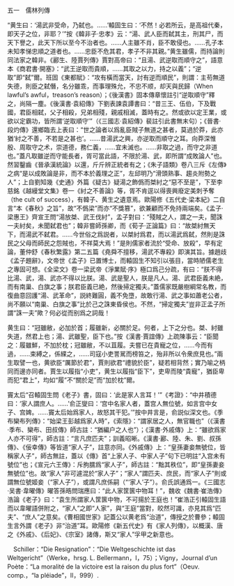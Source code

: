 五一　儒林列傳

“黄生曰：‘湯武非受命，乃弑也。……’轅固生曰：‘不然！必若所云，是高祖代秦，即天子之位，非耶？’”按《韓非子·忠孝》云：“湯、武人臣而弑其主，刑其尸，而天下譽之，此天下所以至今不治者也。……人主雖不肖，臣不敢侵也。……孔子本未知孝悌忠順之道者也。……忠臣不危其君，孝子不非其親。”黄生雖儒，而持論則同法家之韓非。《酈生、陸賈列傳》賈對高帝曰：“且湯、武逆取而順守之”，語意本《商君書·開塞》：“武王逆取而貴順，……其取之以力，持之以義”；“逆取”即“弑”爾。班固《東都賦》：“攻有橫而當天，討有逆而順民”，則謂：主苟無道失德，則臣之弑僭，名分雖乖，而事理殊允，不忠不顺，却天與民歸（When lawful’s awful，treason’s reason）；《後漢書》固本傳章懷註引“逆取順守”釋之，尚隔一塵。《後漢書·袁紹傳》下劉表諫袁譚書曰：“昔三王、伍伯，下及戰國，君臣相弑，父子相殺，兄弟相殘，親戚相滅，蓋時有之。然或欲以定王業，或欲以定霸功，皆所謂‘逆取順守’”（《三國志·袁紹傳》裴註引此書無末句）；《晉書·段灼傳》還鄉臨去上表曰：“世之論者以爲亂臣賊子無道之甚者，莫過於莽，此亦猶‘紂之不善，不若是之甚也’。……昔湯武之興，亦逆取而順守之耳。向莽深惟殷、周取守之术，崇道德，務仁義，……宜未滅也。……非取之過，而守之非道也。”蓋凡取雖逆而守能長者，胥可當此語，不限於湯、武，即所謂“成敗論人”也。然習鑿齒《晉承漢統論》以還，斤斤辨正統者有之；《朱子語類》卷八三斥《左傳》之病“是以成敗論是非，而不本於義理之正”，左邱明乃“滑頭熟事、趨炎附勢之人”；上自劉知幾《史通》外篇《疑古》疑湯之飾僞而桀紂之“惡不至是”，下至李慈銘《越縵堂文集》卷一《紂之不善論》等，胥不肯逕以得喪興廢定美刺予奪（the cult of success），有韓子、黄生之遺意焉。歐陽修《五代史·梁本紀》二自言“本《春秋》之旨”，故“不僞梁”而亦“不獎篡”，欲兼顧而不免持兩端矣。《孟子·梁惠王》齊宣王問“湯放桀、武王伐紂”，孟子對曰：“殘賊之人，謂之一夫，聞誅一夫紂矣，未聞弑君也”；韓非嘗師孫卿，而《荀子·正論篇》曰：“故桀紂無天下，而湯武不弑君。……今世俗之爲説者，以桀紂爲君，而以湯武爲弑，然則是誅民之父母而師民之怨賊也，不祥莫大焉！”是則儒家者流於“受命、放殺”，早有定論，董仲舒《春秋繁露》第二五篇《堯舜不擅移，湯武不專殺》即演其旨。據趙歧《孟子題辭》，文帝世《孟子》已置博士，而轅固生不知引以張目，當時陋儒老生之專固可想。《全梁文》卷一梁武帝《淨業賦·序》極口爲己分疏，有曰：“朕不得比湯、武，湯、武亦不得以比朕。湯、武是聖人，朕是凡人。湯、武君臣義未絶，而有南巢、白旗之事；朕君臣義已絶，然後掃定獨夫。”蓋儒家既嚴樹綱常名教，而復曲意回護“湯、武革命”，説終難圓，義不免墮，故敢行湯、武之事如蕭老公者，尚不願以“南巢、白旗之事”比於己之誅東昏侯也。不然，“掃定獨夫”豈非正孟子所謂“誅一夫”歟？何必從而别爲之詞哉！

黄生曰：“冠雖敝，必加於首；履雖新，必關於足。何者，上下之分也。桀、紂雖失道，然君上也；湯、武雖聖，臣下也。”按《漢書·賈誼傳》上疏陳事云：“臣聞之：履雖鮮，不加於枕；冠雖敝，不以苴履。夫嘗已在貴寵之位，……今而有過，……束縛之，係緤之，……司寇小吏詈駡而榜笞之，殆非所以令衆庶見也。”兩生取譬一也，黄欲臣“厲節於君”，賈則欲君“禮貌於臣”，疑若相背然；實乃喻之柄同而邊亦同者。賈生以履指“小吏”，黄生以履指“臣下”，吏卑而陵“貴寵”，猶臣卑而犯“君上”，均如“履”不“關於足”而“加於枕”爾。

竇太后“召轅固生問《老子》書，固曰：‘此是家人言耳！’”《考證》：“中井積德曰：‘家人謂庶人。……’俞正燮曰：‘宫中名家人者，蓋宫人無位號，如言宫中女子、宫婢。……竇太后始爲家人，故怒其干犯。’”按中井言是，俞説似深文也。《季布欒布列傳》：“始梁王彭越爲家人時”，《索隱》：“謂家居之人，無官職也”（《漢書·季布、欒布、田叔傳》師古註：“猶編户之人也”）；《漢書·外戚傳》上：“雖欲爲家人亦不可得”，師古註：“言凡庶匹夫”；訓義昭晰。《漢書·酈、陸、朱、劉、叔孫傳》、《佞幸傳》等皆道“家人子”，註意亦同。《外戚傳》上：“皇孫妻妾無號位，皆稱家人子”，師古無註，蓋以《傳》首“上家人子、中家人子”句下已明註“入宫未有號位”也；《宣元六王傳》：斥朐臑爲“家人子”，師古註：“黜其秩位”，即“皇孫妻妾無號位”也。故“家人”非可遽混於“家人子”；“家人”謂匹夫、庶民，而“家人子”則或謂無位號姬妾（“家人子”），或謂凡庶係嗣（“‘家人’子”）。俞氏誤通爲一。《三國志·吴書·韋曜傳》曜答孫晧問瑞應曰：“此人家筐篋中物耳！”，魏收《魏書·崔浩傳》浩論《老子》曰：“袁生所謂家人筐篋中物，不可揚於王庭也！”崔浩正引轅固生語而以韋曜語併附之，“家人”之即“人家”，與“王庭”當對，皎然可識，亦見其爲“匹夫”、“庶人”之意矣。《曹相國世家》記蓋公以黄老爲“治道”，傳授之於曹參；轅固生言外謂《老子》非“治道”耳。歐陽修《新五代史》有《家人列傳》，以概漢、唐之《外戚》、《后妃》、《宗室》諸傳，斯又“家人”孚甲之新意也。











　Schiller：“Die Resignation”：“Die Weltgeschichte ist das Weltgericht”（Werke，hrsg. L. Bellermann，I，75）；Vigny，Journal d’un Poète：“La moralité de la victoire est la raison du plus fort”（Oeuv. comp.，“la pléiade”，II，999）.